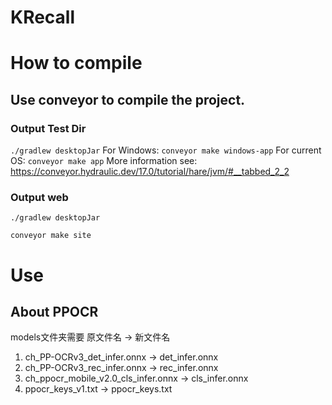 # KRecall

# How to compile
## Use conveyor to compile the project.

### Output Test Dir

`./gradlew desktopJar`
For Windows:
`conveyor make windows-app`
For current OS:
`conveyor make app`
More information see: https://conveyor.hydraulic.dev/17.0/tutorial/hare/jvm/#__tabbed_2_2


### Output web
`./gradlew desktopJar`

`conveyor make site`

# Use

## About PPOCR
models文件夹需要
原文件名 -> 新文件名
1. ch_PP-OCRv3_det_infer.onnx -> det_infer.onnx
2. ch_PP-OCRv3_rec_infer.onnx -> rec_infer.onnx
3. ch_ppocr_mobile_v2.0_cls_infer.onnx -> cls_infer.onnx
4. ppocr_keys_v1.txt -> ppocr_keys.txt